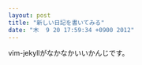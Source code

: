 ```yaml
---
layout: post
title: "新しい日記を書いてみる"
date: "木  9 20 17:59:34 +0900 2012"
---
```


vim-jekyllがなかなかいいかんじです。


